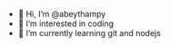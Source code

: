 - 👋 Hi, I’m @abeythampy
- 👀 I’m interested in coding
- 🌱 I’m currently learning git and nodejs


<!---
abeythampy/abeythampy is a ✨ special ✨ repository because its `README.md` (this file) appears on your GitHub profile.
You can click the Preview link to take a look at your changes.
--->
